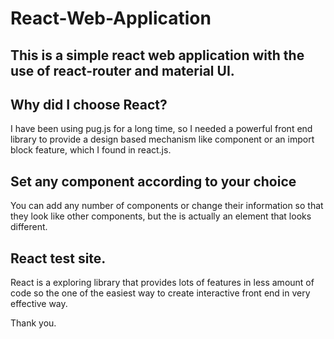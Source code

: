 # React-Web-Application
## This is a simple react web application with the use of react-router and material UI.


## Why did I choose React?
I have been using pug.js for a long time, so I needed a powerful front end library to provide a design based mechanism like component or an import block feature, which I found in react.js.

## Set any component according to your choice
You can add any number of components or change their information so that they look like other components, but the is actually an element that looks different.

## React test site.
React is a exploring library that provides lots of features in less amount of code so the one of the easiest way to create interactive front end in very effective way.

Thank you.

